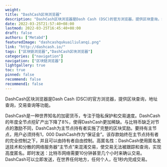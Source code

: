 ```yaml
---
weight: 
title: "DashCash区块浏览器"
description: "DashCash区块浏览器是Dash Cash (DSC)的官方浏览器，提供区块查询，地址查询，交易查询等功能"
date: 2022-03-25T21:57:40+08:00
lastmod: 2022-03-25T16:45:40+08:00
draft: false
authors: ["Metabd"]
featuredImage: "dashcashqukuailiulanqi.png"
link: "http://dashcash.io/"
tags: ["区块链浏览器","DashCash区块浏览器"]
categories: ["navigation"]
navigation: ["区块链浏览器"]
lightgallery: true
toc: true
pinned: false
recommend: false
recommend1: false
---
```


DashCash区块浏览器是Dash Cash (DSC)的官方浏览器，提供区块查询，地址查询，交易查询等功能。

DashCash是一种世界知名的加密货币，专注于隐私保护和交易速度。DashCash的年度全节点挖矿产出下降了8%，使得DashCash更加稀缺。与比特币缺乏对节点的激励不同，DashCash为主节点持有者实施了完整的区块奖励。要持有主节点，用户必须持有1，000 DashCash作为“保证金”。该存款始终在主节点持有者的完全控制之下，并且可以由持有者自由控制。高匿名性：DashCash使用匿名发送技术和分散的网络服务器“主节点”来混淆交易，使交易无法被跟踪和查询，实现高度匿名。即时发送：比特币网络需要10分钟甚至几个小时来确认交易。DashCash可以立即发送，在世界任何地方，任何个人，在1秒内完成交易。